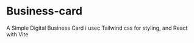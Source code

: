 # Business-card
A Simple Digital Business Card i usec Tailwind css for styling, and React with Vite
